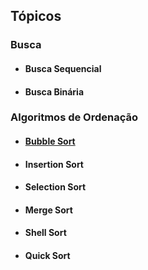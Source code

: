 

## Tópicos

### Busca

* #### Busca Sequencial

* #### Busca Binária

### Algoritmos de Ordenação

* #### [Bubble Sort](./bubble-sort.ipynb)

* #### Insertion Sort

* #### Selection Sort

* #### Merge Sort

* #### Shell Sort

* #### Quick Sort

<br>

